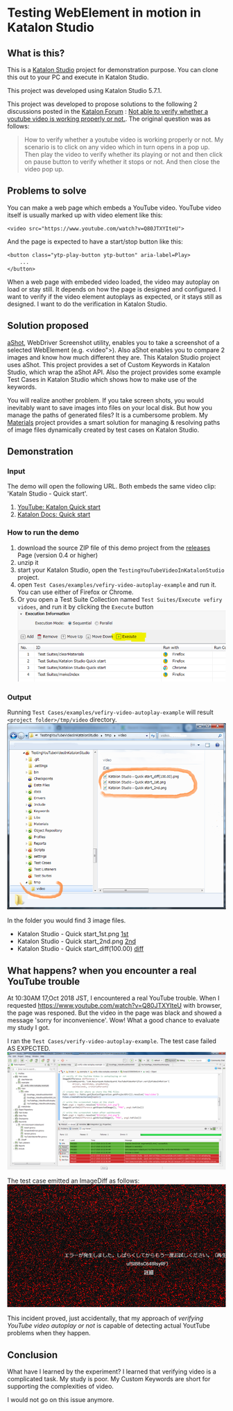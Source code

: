 Testing WebElement in motion in Katalon Studio
=====

## What is this?

This is a [Katalon Studio](https://www.katalon.com/) project for demonstration purpose. You can clone this out to your PC and execute in Katalon Studio.

This project was developed using Katalon Studio 5.7.1.

This project was developed to propose solutions to the following 2 discussions posted in the [Katalon Forum](https://forum.katalon.com/discussions) : [Not able to verify whether a youtube video is working properly or not.](https://forum.katalon.com/discussion/9904/not-able-to-verify-whether-a-youtube-video-is-working-properly-or-not).
The original question was as follows:
>How to verify whether a youtube video is working properly or not. My scenario is to click on any video which in turn opens in a pop up. Then play the video to verify whether its playing or not and then click on pause button to verify whether it stops or not. And then close the video pop up.

## Problems to solve

You can make a web page which embeds a YouTube video. YouTube video itself is usually marked up with video element like this:
```
<video src="https://www.youtube.com/watch?v=Q80JTXYIteU">
```

And the page is expected to have a start/stop button like this:
```
<button class="ytp-play-button ytp-button" aria-label=Play>
    ...
</button>
```

When a web page with embeded video loaded, the video may autoplay on load or stay still. It depends on how the page is designed and configured. I want to verify if the video element autoplays as expected, or it stays still as designed. I want to do the verification in Katalon Studio.

## Solution proposed

[aShot](https://github.com/yandex-qatools/ashot), WebDriver Screenshot utility, enables you to take a screenshot of a selected WebElement (e.g. <video">). Also aShot enables you to compare 2 images and know how much different they are. This Katalon Studio project uses aShot. This project provides a set of Custom Keywords in Katalon Studio, which wrap the aShot API. Also the project provides some example Test Cases in Katalon Studio which shows how to make use of the keywords.

You will realize another problem. If you take screen shots, you would inevitably want to save images into files on your local disk. But how you manage the paths of generated files? It is a cumbersome problem. My [Materials](https://github.com/kazurayam/Materials) project provides a smart solution for managing & resolving paths of image files dynamically created by test cases on Katalon Studio.

## Demonstration

### Input

The demo will open the following URL. Both embeds the same video clip: 'Kataln Studio - Quick start'.

1. [YouTube: Katalon Quick start](https://www.youtube.com/watch?v=Q80JTXYIteU)
2. [Katalon Docs: Quick start](https://docs.katalon.com/katalon-studio/tutorials/quick_start.html)

### How to run the demo

1. download the source ZIP file of this demo project from the [releases](https://github.com/kazurayam/TestingYouTubeVideoInKatalonStudio/releases) Page (version 0.4 or higher)
2. unzip it
3. start your Katalon Studio, open the `TestingYouTubeVideoInKatalonStudio` project.
4. open `Test Cases/examples/vefiry-video-autoplay-example` and run it. You can use either of Firefox or Chrome.
5. Or you open a Test Suite Collection named `Test Suites/Execute vefiry vidoes`, and run it by clicking the `Execute` button ![Execute](docs/images/TestSuiteCollection_Execute.PNG)

### Output

Running `Test Cases/examples/vefiry-video-autoplay-example` will result `<project folder>/tmp/video` directory.
![tmp/video](docs/images/tmp_video.png)

In the folder you would find 3 image files.
- Katalon Studio - Quick start_1st.png  [1st](docs/images/tmp/video/Katalon%20Studio%20-%20Quick%20start_1st.png)
- Katalon Studio - Quick start_2nd.png  [2nd](docs/images/tmp/video/Katalon%20Studio%20-%20Quick%20start_2nd.png)
- Katalon Studio - Quick start_diff(100.00) [diff](docs/images/tmp/video/Katalon%20Studio%20-%20Quick%20diff%28100.00%29.png)





## What happens? when you encounter a real YouTube trouble

At 10:30AM 17,Oct 2018 JST, I encountered a real YouTube trouble.
When I requested https://www.youtube.com/watch?v=Q80JTXYIteU with browser, the page was responed. But the video in the page was black and
showed a message 'sorry for inconvenience'. Wow! What a good chance to evaluate my study I got.

I ran the `Test Cases/verify-video-autoplay-example`. The test case failed AS EXPECTED.
![encounted_YouTube_trouble_1d YouTube trouble 1](docs/images/encountered_YouTube_trouble_1.png)

The test case emitted an ImageDiff as follows:
![encountered diff](docs/images/Katalon%20Studio%20-%20Quick%20start_diff%2812.09%29FAILED.png)

This incident proved, just accidentally, that my approach of *verifying YouTube video autoplay or not* is capable of detecting actual YoutTube problems when they happen.

## Conclusion

What have I learned by the experiment? I learned that verifying video is a complicated task. My study is poor. My Custom Keywords are short for supporting the complexities of video.

I would not go on this issue anymore.
